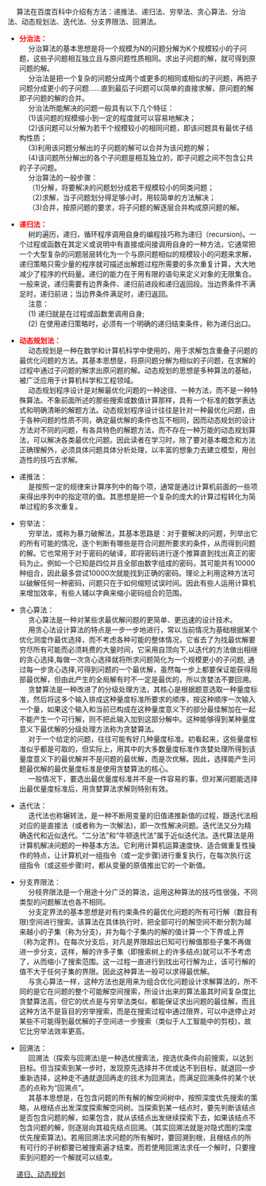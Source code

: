 

<!-- 
一文图解分治算法和思想 
https://mp.weixin.qq.com/s/kRBAwF5xAV54AqdvmMLxAg
揭秘回溯算法 
https://mp.weixin.qq.com/s/yH6cLfOBjMJdbprdo3c4mg
拜托，别再问我贪心算法了！ 
https://mp.weixin.qq.com/s?__biz=MzI5MTU1MzM3MQ==&mid=2247483945&idx=1&sn=6f5b0d8c0ac60f40068986738d038a4d&scene=21#wechat_redirect
贪心算法
https://blog.csdn.net/qfikh/article/details/51959226
动态规划总结——经典问题总结
https://blog.csdn.net/qfikh/article/details/51954901
五大常用算法之五：分支限界法
https://blog.csdn.net/qfikh/article/details/51966332
五大常用算法之四：回溯法
https://blog.csdn.net/qfikh/article/details/51960331 
你说你会位运算，那你用位运算来解下八皇后问题吧 
https://mp.weixin.qq.com/s?__biz=MzI5MTU1MzM3MQ==&mid=2247483994&idx=1&sn=2baad696e0f74986195c3bcc7db3816e&scene=21#wechat_redirect
-->

&emsp; 算法在百度百科中介绍有方法：递推法、递归法、穷举法、贪心算法、分治法、动态规划法、迭代法、分支界限法、回溯法。  

* **<font color = "red">分治法：</font>**  
&emsp; 分治算法的基本思想是将一个规模为N的问题分解为K个规模较小的子问题，这些子问题相互独立且与原问题性质相同。求出子问题的解，就可得到原问题的解。  
&emsp; 分治法是把一个复杂的问题分成两个或更多的相同或相似的子问题，再把子问题分成更小的子问题……直到最后子问题可以简单的直接求解，原问题的解即子问题的解的合并。  
&emsp; 分治法所能解决的问题一般具有以下几个特征：  
&emsp; (1)该问题的规模缩小到一定的程度就可以容易地解决；  
&emsp; (2)该问题可以分解为若干个规模较小的相同问题，即该问题具有最优子结构性质；  
&emsp; (3)利用该问题分解出的子问题的解可以合并为该问题的解；  
&emsp; (4)该问题所分解出的各个子问题是相互独立的，即子问题之间不包含公共的子子问题。  
&emsp; 分治算法的一般步骤：  
&emsp; （1)分解，将要解决的问题划分成若干规模较小的同类问题；  
&emsp; （2)求解，当子问题划分得足够小时，用较简单的方法解决；  
&emsp; （3)合并，按原问题的要求，将子问题的解逐层合并构成原问题的解。  

* **<font color = "red">递归法：</font>**  
&emsp; 树的遍历，递归，循环程序调用自身的编程技巧称为递归（recursion)。一个过程或函数在其定义或说明中有直接或间接调用自身的一种方法，它通常把一个大型复杂的问题层层转化为一个与原问题相似的规模较小的问题来求解，递归策略只需少量的程序就可描述出解题过程所需要的多次重复计算，大大地减少了程序的代码量。递归的能力在于用有限的语句来定义对象的无限集合。一般来说，递归需要有边界条件、递归前进段和递归返回段。当边界条件不满足时，递归前进；当边界条件满足时，递归返回。  
&emsp; 注意：  
&emsp; (1) 递归就是在过程或函数里调用自身;  
&emsp; (2) 在使用递归策略时，必须有一个明确的递归结束条件，称为递归出口。  

* **<font color = "red">动态规划法：</font>**  
&emsp; 动态规划是一种在数学和计算机科学中使用的，用于求解包含重叠子问题的最优化问题的方法。其基本思想是，将原问题分解为相似的子问题，在求解的过程中通过子问题的解求出原问题的解。动态规划的思想是多种算法的基础，被广泛应用于计算机科学和工程领域。  
&emsp; 动态规划程序设计是对解最优化问题的一种途径、一种方法，而不是一种特殊算法。不象前面所述的那些搜索或数值计算那样，具有一个标准的数学表达式和明确清晰的解题方法。动态规划程序设计往往是针对一种最优化问题，由于各种问题的性质不同，确定最优解的条件也互不相同，因而动态规划的设计方法对不同的问题，有各具特色的解题方法，而不存在一种万能的动态规划算法，可以解决各类最优化问题。因此读者在学习时，除了要对基本概念和方法正确理解外，必须具体问题具体分析处理，以丰富的想象力去建立模型，用创造性的技巧去求解。  


* 递推法：  
&emsp; 是按照一定的规律来计算序列中的每个项，通常是通过计算机前面的一些项来得出序列中的指定项的值。其思想是把一个复杂的庞大的计算过程转化为简单过程的多次重复。  

* 穷举法：  
&emsp; 穷举法，或称为暴力破解法，其基本思路是：对于要解决的问题，列举出它的所有可能的情况，逐个判断有哪些是符合问题所要求的条件，从而得到问题的解。它也常用于对于密码的破译，即将密码进行逐个推算直到找出真正的密码为止。例如一个已知是四位并且全部由数字组成的密码，其可能共有10000种组合，因此最多尝试10000次就能找到正确的密码。理论上利用这种方法可以破解任何一种密码，问题只在于如何缩短试误时间。因此有些人运用计算机来增加效率，有些人辅以字典来缩小密码组合的范围。  

* 贪心算法：  
&emsp; 贪心算法是一种对某些求最优解问题的更简单、更迅速的设计技术。  
&emsp; 用贪心法设计算法的特点是一步一步地进行，常以当前情况为基础根据某个优化测度作最优选择，而不考虑各种可能的整体情况，它省去了为找最优解要穷尽所有可能而必须耗费的大量时间，它采用自顶向下,以迭代的方法做出相继的贪心选择,每做一次贪心选择就将所求问题简化为一个规模更小的子问题, 通过每一步贪心选择,可得到问题的一个最优解，虽然每一步上都要保证能获得局部最优解，但由此产生的全局解有时不一定是最优的，所以贪婪法不要回溯。  
&emsp; 贪婪算法是一种改进了的分级处理方法，其核心是根据题意选取一种量度标准，然后将这多个输入排成这种量度标准所要求的顺序，按这种顺序一次输入一个量，如果这个输入和当前已构成在这种量度意义下的部分最佳解加在一起不能产生一个可行解，则不把此输入加到这部分解中。这种能够得到某种量度意义下最优解的分级处理方法称为贪婪算法。  
&emsp; 对于一个给定的问题，往往可能有好几种量度标准。初看起来，这些量度标准似乎都是可取的，但实际上，用其中的大多数量度标准作贪婪处理所得到该量度意义下的最优解并不是问题的最优解，而是次优解。因此，选择能产生问题最优解的最优量度标准是使用贪婪算法的核心。  
&emsp; 一般情况下，要选出最优量度标准并不是一件容易的事，但对某问题能选择出最优量度标准后，用贪婪算法求解则特别有效。  

* 迭代法：  
&emsp; 迭代法也称辗转法，是一种不断用变量的旧值递推新值的过程，跟迭代法相对应的是直接法（或者称为一次解法)，即一次性解决问题。迭代法又分为精确迭代和近似迭代。“二分法”和“牛顿迭代法”属于近似迭代法。迭代算法是用计算机解决问题的一种基本方法。它利用计算机运算速度快、适合做重复性操作的特点，让计算机对一组指令（或一定步骤)进行重复执行，在每次执行这组指令（或这些步骤)时，都从变量的原值推出它的一个新值。  

* 分支界限法：  
&emsp; 分枝界限法是一个用途十分广泛的算法，运用这种算法的技巧性很强，不同类型的问题解法也各不相同。  
&emsp; 分支定界法的基本思想是对有约束条件的最优化问题的所有可行解（数目有限)空间进行搜索。该算法在具体执行时，把全部可行的解空间不断分割为越来越小的子集（称为分支)，并为每个子集内的解的值计算一个下界或上界（称为定界)。在每次分支后，对凡是界限超出已知可行解值那些子集不再做进一步分支，这样，解的许多子集（即搜索树上的许多结点)就可以不予考虑了，从而缩小了搜索范围。这一过程一直进行到找出可行解为止，该可行解的值不大于任何子集的界限。因此这种算法一般可以求得最优解。  
&emsp; 与贪心算法一样，这种方法也是用来为组合优化问题设计求解算法的，所不同的是它在问题的整个可能解空间搜索，所设计出来的算法虽其时间复杂度比贪婪算法高，但它的优点是与穷举法类似，都能保证求出问题的最佳解，而且这种方法不是盲目的穷举搜索，而是在搜索过程中通过限界，可以中途停止对某些不可能得到最优解的子空间进一步搜索（类似于人工智能中的剪枝)，故它比穷举法效率更高。  

* 回溯法：  
&emsp; 回溯法（探索与回溯法)是一种选优搜索法，按选优条件向前搜索，以达到目标。但当探索到某一步时，发现原先选择并不优或达不到目标，就退回一步重新选择，这种走不通就退回再走的技术为回溯法，而满足回溯条件的某个状态的点称为“回溯点”。  
&emsp; 其基本思想是，在包含问题的所有解的解空间树中，按照深度优先搜索的策略，从根结点出发深度探索解空间树。当探索到某一结点时，要先判断该结点是否包含问题的解，如果包含，就从该结点出发继续探索下去，如果该结点不包含问题的解，则逐层向其祖先结点回溯。（其实回溯法就是对隐式图的深度优先搜索算法)。若用回溯法求问题的所有解时，要回溯到根，且根结点的所有可行的子树都要已被搜索遍才结束。而若使用回溯法求任一个解时，只要搜索到问题的一个解就可以结束。  

&emsp; [递归、动态规划](/docs/java/function/recursion.md)  